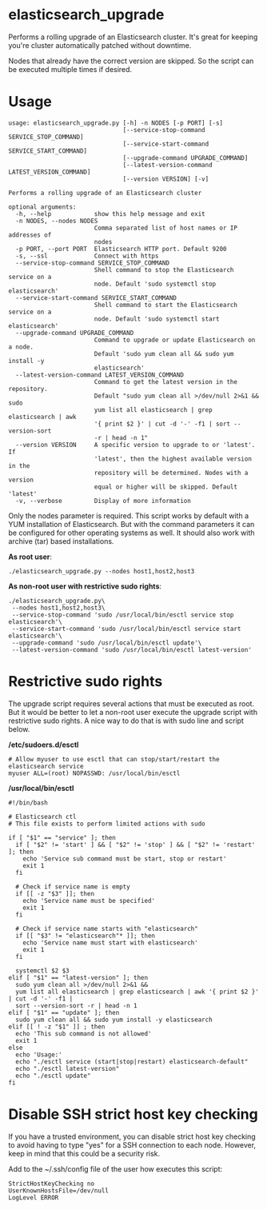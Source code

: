 # elasticsearch_upgrade
Performs a rolling upgrade of an Elasticsearch cluster. It's great for keeping you're cluster automatically
patched without downtime.

Nodes that already have the correct version are skipped. So the script can be executed multiple times if desired. 

# Usage

    usage: elasticsearch_upgrade.py [-h] -n NODES [-p PORT] [-s]
                                    [--service-stop-command SERVICE_STOP_COMMAND]
                                    [--service-start-command SERVICE_START_COMMAND]
                                    [--upgrade-command UPGRADE_COMMAND]
                                    [--latest-version-command LATEST_VERSION_COMMAND]
                                    [--version VERSION] [-v]
    
    Performs a rolling upgrade of an Elasticsearch cluster
    
    optional arguments:
      -h, --help            show this help message and exit
      -n NODES, --nodes NODES
                            Comma separated list of host names or IP addresses of
                            nodes
      -p PORT, --port PORT  Elasticsearch HTTP port. Default 9200
      -s, --ssl             Connect with https
      --service-stop-command SERVICE_STOP_COMMAND
                            Shell command to stop the Elasticsearch service on a
                            node. Default 'sudo systemctl stop elasticsearch'
      --service-start-command SERVICE_START_COMMAND
                            Shell command to start the Elasticsearch service on a
                            node. Default 'sudo systemctl start elasticsearch'
      --upgrade-command UPGRADE_COMMAND
                            Command to upgrade or update Elasticsearch on a node.
                            Default 'sudo yum clean all && sudo yum install -y
                            elasticsearch'
      --latest-version-command LATEST_VERSION_COMMAND
                            Command to get the latest version in the repository.
                            Default "sudo yum clean all >/dev/null 2>&1 && sudo
                            yum list all elasticsearch | grep elasticsearch | awk
                            '{ print $2 }' | cut -d '-' -f1 | sort --version-sort
                            -r | head -n 1"
      --version VERSION     A specific version to upgrade to or 'latest'. If
                            'latest', then the highest available version in the
                            repository will be determined. Nodes with a version
                            equal or higher will be skipped. Default 'latest'
      -v, --verbose         Display of more information

Only the nodes parameter is required. This script works by default with a YUM installation
of Elasticsearch. But with the command parameters it can be configured for other operating
systems as well. It should also work with archive (tar) based installations.

**As root user**:

    ./elasticsearch_upgrade.py --nodes host1,host2,host3
                
**As non-root user with restrictive sudo rights**:

    ./elasticsearch_upgrade.py\
     --nodes host1,host2,host3\
     --service-stop-command 'sudo /usr/local/bin/esctl service stop elasticsearch'\
     --service-start-command 'sudo /usr/local/bin/esctl service start elasticsearch'\
     --upgrade-command 'sudo /usr/local/bin/esctl update'\
     --latest-version-command 'sudo /usr/local/bin/esctl latest-version'

# Restrictive sudo rights

The upgrade script requires several actions that must be executed as root. But it would be
better to let a non-root user execute the upgrade script with restrictive sudo rights. A nice way
to do that is with sudo line and script below. 

**/etc/sudoers.d/esctl**

    # Allow myuser to use esctl that can stop/start/restart the elasticsearch service
    myuser ALL=(root) NOPASSWD: /usr/local/bin/esctl

**/usr/local/bin/esctl**

    #!/bin/bash
    
    # Elasticsearch ctl
    # This file exists to perform limited actions with sudo
    
    if [ "$1" == "service" ]; then
      if [ "$2" != 'start' ] && [ "$2" != 'stop' ] && [ "$2" != 'restart' ]; then
        echo 'Service sub command must be start, stop or restart'
        exit 1
      fi
    
      # Check if service name is empty
      if [[ -z "$3" ]]; then
        echo 'Service name must be specified'
        exit 1
      fi
    
      # Check if service name starts with "elasticsearch"
      if [[ "$3" != "elasticsearch"* ]]; then
        echo 'Service name must start with elasticsearch'
        exit 1
      fi
    
      systemctl $2 $3
    elif [ "$1" == "latest-version" ]; then
      sudo yum clean all >/dev/null 2>&1 &&
      yum list all elasticsearch | grep elasticsearch | awk '{ print $2 }' | cut -d '-' -f1 |
      sort --version-sort -r | head -n 1
    elif [ "$1" == "update" ]; then
      sudo yum clean all && sudo yum install -y elasticsearch
    elif [[ ! -z "$1" ]] ; then
      echo 'This sub command is not allowed'
      exit 1
    else
      echo 'Usage:'
      echo "./esctl service (start|stop|restart) elasticsearch-default"
      echo "./esctl latest-version"
      echo "./esctl update"
    fi

# Disable SSH strict host key checking

If you have a trusted environment, you can disable strict host key checking to avoid having to type "yes"
for a SSH connection to each node. However, keep in mind that this could be a security risk.

Add to the ~/.ssh/config file of the user how executes this script:

    StrictHostKeyChecking no
    UserKnownHostsFile=/dev/null
    LogLevel ERROR
